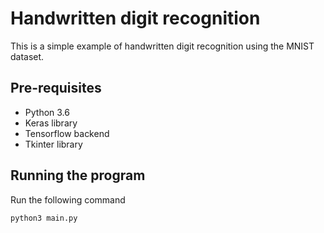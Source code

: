 # Handwritten digit recognition

This is a simple example of handwritten digit recognition using the MNIST dataset.

## Pre-requisites

- Python 3.6
- Keras library
- Tensorflow backend
- Tkinter library

## Running the program

Run the following command

```bash
python3 main.py
```

